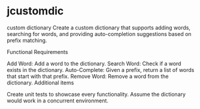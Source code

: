 # jcustomdic
custom dictionary Create a custom dictionary that supports adding words, searching for words, and providing auto-completion suggestions based on prefix matching.

Functional Requirements

Add Word: Add a word to the dictionary. Search Word: Check if a word exists in the dictionary. Auto-Complete: Given a prefix, return a list of words that start with that prefix. Remove Word: Remove a word from the dictionary. Additional items

Create unit tests to showcase every functionality. Assume the dictionary would work in a concurrent environment.
